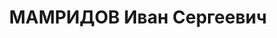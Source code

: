 ---
title: МАМРИДОВ Иван Сергеевич
description: "Род. в 1896, Знаменка, Кировоградская область, Украина, украинец, из\
  \ семьи ж.д. рабочего, обр. низшее (2-классное ж.д. училище на ст. Знаменка, 1911,\
  \ учился в техучилище на ст. Николаев в 1919, курсы начальников мехколонн машино-путевых\
  \ станций НКПС, февраль - апрель 1936), б/п (вступал, но не принят в ВКП(б) в 1929/30)\n\
  \ С 1931 г. — пом. прораба группы водоснабжения стройучастка Топкинского района\
  \ службы эксплуатации Томской ж.д.,\n 8 декабря 1934 г. - июль 1935 г. — инженер\
  \ Томской дистанции службы пути Томской ж. д.,\n июль 1935 г. - февраль 1936 г.\
  \ — зам. нач. Чулымской дистанции службы пути Томской ж. д.,\n апрель - октябрь\
  \ 1936 г. — нач. мехколонны машинно-путевой станции №19 на ст. Чулымская Томской\
  \ ж. д.,\n октябрь 1936 г. - 11 января 1937 г. (уволен за прогул и бездеятельность)\
  \ — зам. нач. стационарной машинно-путевой станции ст. Эйхе Томской ж. д.,\n март\
  \ - 11 июня 1937 г. (уволен) — дорожный мастер ст. Знаменка Одесской ж. д.\n Прож.:\
  \ Одесская область, Знаменский район, ст. Знаменка Одесской ж.д., ул. Луначарского,\
  \ д. 7, кв. 9.\n Арестован 9 июля 1937 г. в приемной Кагановича, \"с поддельными\
  \ документами, адресом японского консула в Новосибирске и адресами арестованных\
  \ участников японской шпионской организации\". Приговорен ВКВС СССР16 ноября 1937\
  \ г. Расстрелян в тот же день. Место захоронения - Донское кладбище, общая могила.\n\
  \ Реабилитирован заключением Прокуратуры СССР от 25 апреля 1991 г.\n дело ЦА ФСБ.\
  \ Р-40239"
---